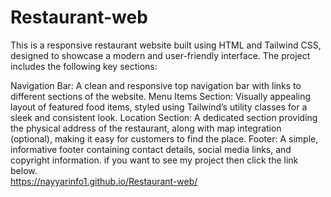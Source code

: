 # Restaurant-web
This is a responsive restaurant website built using HTML and Tailwind CSS, designed to showcase a modern and user-friendly interface. The project includes the following key sections:

Navigation Bar: A clean and responsive top navigation bar with links to different sections of the website. Menu Items Section: Visually appealing layout of featured food items, styled using Tailwind’s utility classes for a sleek and consistent look. Location Section: A dedicated section providing the physical address of the restaurant, along with map integration (optional), making it easy for customers to find the place. Footer: A simple, informative footer containing contact details, social media links, and copyright information. if you want to see my project then click the link below.<br>
 https://nayyarinfo1.github.io/Restaurant-web/
